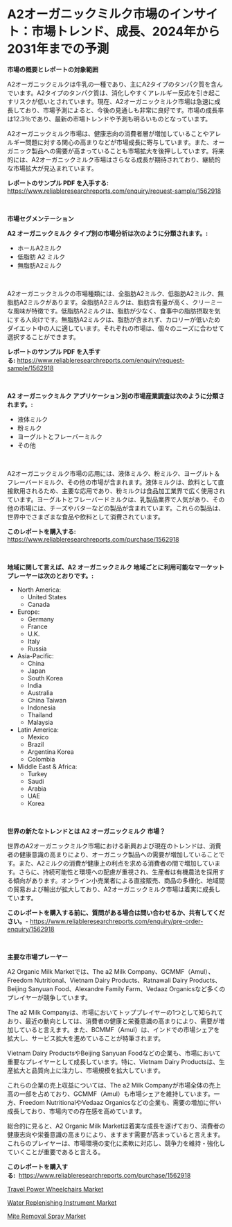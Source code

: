 <p><h1>A2オーガニックミルク市場のインサイト：市場トレンド、成長、2024年から2031年までの予測</h1></p><p><strong>市場の概要とレポートの対象範囲</strong></p>
<p><p>A2オーガニックミルクは牛乳の一種であり、主にA2タイプのタンパク質を含んでいます。A2タイプのタンパク質は、消化しやすくアレルギー反応を引き起こすリスクが低いとされています。現在、A2オーガニックミルク市場は急速に成長しており、市場予測によると、今後の見通しも非常に良好です。市場の成長率は12.3％であり、最新の市場トレンドや予測も明るいものとなっています。</p><p>A2オーガニックミルク市場は、健康志向の消費者層が増加していることやアレルギー問題に対する関心の高まりなどが市場成長に寄与しています。また、オーガニック製品への需要が高まっていることも市場拡大を後押ししています。将来的には、A2オーガニックミルク市場はさらなる成長が期待されており、継続的な市場拡大が見込まれています。</p></p>
<p><strong>レポートのサンプル PDF を入手する:</strong> <a href="https://www.reliableresearchreports.com/enquiry/request-sample/1562918">https://www.reliableresearchreports.com/enquiry/request-sample/1562918</a></p>
<p>&nbsp;</p>
<p><strong>市場セグメンテーション</strong></p>
<p><strong>A2 オーガニックミルク タイプ別の市場分析は次のように分類されます。:</strong></p>
<p><ul><li>ホールA2ミルク</li><li>低脂肪 A2 ミルク</li><li>無脂肪A2ミルク</li></ul></p>
<p>&nbsp;</p>
<p><p>A2オーガニックミルクの市場種類には、全脂肪A2ミルク、低脂肪A2ミルク、無脂肪A2ミルクがあります。全脂肪A2ミルクは、脂肪含有量が高く、クリーミーな風味が特徴です。低脂肪A2ミルクは、脂肪が少なく、食事中の脂肪摂取を気にする人向けです。無脂肪A2ミルクは、脂肪が含まれず、カロリーが低いためダイエット中の人に適しています。それぞれの市場は、個々のニーズに合わせて選択することができます。</p></p>
<p><strong>レポートのサンプル PDF を入手する:</strong>&nbsp;<a href="https://www.reliableresearchreports.com/enquiry/request-sample/1562918">https://www.reliableresearchreports.com/enquiry/request-sample/1562918</a></p>
<p>&nbsp;</p>
<p><strong> A2 オーガニックミルク アプリケーション別の市場産業調査は次のように分類されます。:</strong></p>
<p><ul><li>液体ミルク</li><li>粉ミルク</li><li>ヨーグルトとフレーバーミルク</li><li>その他</li></ul></p>
<p>&nbsp;</p>
<p><p>A2オーガニックミルク市場の応用には、液体ミルク、粉ミルク、ヨーグルト＆フレーバードミルク、その他の市場が含まれます。液体ミルクは、飲料として直接飲用されるため、主要な応用であり、粉ミルクは食品加工業界で広く使用されています。ヨーグルトとフレーバードミルクは、乳製品業界で人気があり、その他の市場には、チーズやバターなどの製品が含まれています。これらの製品は、世界中でさまざまな食品や飲料として消費されています。</p></p>
<p><strong>このレポートを購入する:</strong>&nbsp; <a href="https://www.reliableresearchreports.com/purchase/1562918">https://www.reliableresearchreports.com/purchase/1562918</a></p>
<p>&nbsp;</p>
<p><strong>地域に関して言えば、A2 オーガニックミルク 地域ごとに利用可能なマーケットプレーヤーは次のとおりです。:</strong></p>
<p><ul>
    <li>
        North America:
        <ul>
            <li>United States</li>
            <li>Canada</li>
        </ul>
    </li>
    <li>
        Europe:
        <ul>
            <li>Germany</li>
            <li>France</li>
            <li>U.K.</li>
            <li>Italy</li>
            <li>Russia</li>
        </ul>
    </li>
    <li>
        Asia-Pacific:
        <ul>
            <li>China</li>
            <li>Japan</li>
            <li>South Korea</li>
            <li>India</li>
            <li>Australia</li>
            <li>China Taiwan</li>
            <li>Indonesia</li>
            <li>Thailand</li>
            <li>Malaysia</li>
        </ul>
    </li>
    <li>
        Latin America:
        <ul>
            <li>Mexico</li>
            <li>Brazil</li>
            <li>Argentina Korea</li>
            <li>Colombia</li>
        </ul>
    </li>
    <li>
        Middle East & Africa:
        <ul>
            <li>Turkey</li>
            <li>Saudi</li>
            <li>Arabia</li>
            <li>UAE</li>
            <li>Korea</li>
        </ul>
    </li>
    </ul></p>
<p>&nbsp;</p>
<p><strong>世界の新たなトレンドとは A2 オーガニックミルク 市場？</strong></p>
<p><p>世界のA2オーガニックミルク市場における新興および現在のトレンドは、消費者の健康意識の高まりにより、オーガニック製品への需要が増加していることです。また、A2ミルクの消費が健康上の利点を求める消費者の間で増加しています。さらに、持続可能性と環境への配慮が重視され、生産者は有機農法を採用する傾向があります。オンライン小売業者による直接販売、商品の多様化、地域間の貿易および輸出が拡大しており、A2オーガニックミルク市場は着実に成長しています。</p></p>
<p><strong>このレポートを購入する前に、質問がある場合は問い合わせるか、共有してください。</strong>- <a href="https://www.reliableresearchreports.com/enquiry/pre-order-enquiry/1562918">https://www.reliableresearchreports.com/enquiry/pre-order-enquiry/1562918</a></p>
<p>&nbsp;</p>
<p><strong>主要な市場プレーヤー</strong></p>
<p><p>A2 Organic Milk Marketでは、The a2 Milk Company、GCMMF（Amul）、Freedom Nutritional、Vietnam Dairy Products、Ratnawali Dairy Products、Beijing Sanyuan Food、Alexandre Family Farm、Vedaaz Organicsなど多くのプレイヤーが競争しています。</p><p>The a2 Milk Companyは、市場においてトッププレイヤーの1つとして知られており、最近の動向としては、消費者の健康と栄養意識の高まりにより、需要が増加していると言えます。また、BCMMF（Amul）は、インドでの市場シェアを拡大し、サービス拡大を進めていることが特筆されます。</p><p>Vietnam Dairy ProductsやBeijing Sanyuan Foodなどの企業も、市場において重要なプレイヤーとして成長しています。特に、Vietnam Dairy Productsは、生産拡大と品質向上に注力し、市場規模を拡大しています。</p><p>これらの企業の売上収益については、The a2 Milk Companyが市場全体の売上高の一部を占めており、GCMMF（Amul）も市場シェアを維持しています。一方、Freedom NutritionalやVedaaz Organicsなどの企業も、需要の増加に伴い成長しており、市場内での存在感を高めています。</p><p>総合的に見ると、A2 Organic Milk Marketは着実な成長を遂げており、消費者の健康志向や栄養意識の高まりにより、ますます需要が高まっていると言えます。これらのプレイヤーは、市場環境の変化に柔軟に対応し、競争力を維持・強化していくことが重要であると言える。</p></p>
<p><strong>このレポートを購入する:</strong>&nbsp;&nbsp;<a href="https://www.reliableresearchreports.com/purchase/1562918">https://www.reliableresearchreports.com/purchase/1562918</a></p>
<p><p><a href="https://github.com/johnbach50/Market-Research-Report-List-2/blob/main/travel-power-wheelchairs-market.md">Travel Power Wheelchairs Market</a></p><p><a href="https://github.com/wusalecollins540tpqoz/Market-Research-Report-List-1/blob/main/water-replenishing-instrument-market.md">Water Replenishing Instrument Market</a></p><p><a href="https://github.com/pjcfca/Market-Research-Report-List-1/blob/main/mite-removal-spray-market.md">Mite Removal Spray Market</a></p></p>